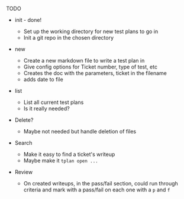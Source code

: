 TODO

- init - done!
  - Set up the working directory for new test plans to go in
  - Init a git repo in the chosen directory

- new
  - Create a new markdown file to write a test plan in
  - Give config options for Ticket number, type of test, etc
  - Creates the doc with the parameters, ticket in the filename
  - adds date to file
- list
  - List all current test plans
  - Is it really needed?
- Delete?

  - Maybe not needed but handle deletion of files

- Search

  - Make it easy to find a ticket's writeup
  - Maybe make it `tplan open ...`

- Review
  - On created writeups, in the pass/fail section, could run through criteria and mark with a pass/fail on each one with a `p` and `f`
